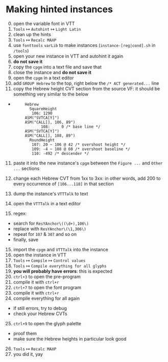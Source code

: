 # Making hinted instances

0. open the variable font in VTT
1. `Tools` ↦ `Autohint` ↦ `Light Latin`
2. clean up the hints
3. `Tools` ↦ `Recalc MAXP`
4. use `fonttools` `varLib` to make instances (`instance-[reg|cond].sh` in `/tools`)
5. open your new instance in VTT and autohint it again
6. **do not save it**
7. copy the `cpgm` into a text file and save that
8. close the instance and **do not save it**
9. open the `cpgm` in a text editor
10. add `GROUP Hebrew` to the top, right below the `/* ACT generated...` line
11. copy the Hebrew height CVT section from the source VF: it should be something very similar to the below

  - ```
         Hebrew
           SquareHeight
         	106: 1290
         ASM("SVTCA[Y]")
         ASM("CALL[], 106, 89")
                108:     0 /* base line */
         ASM("SVTCA[Y]")
         ASM("CALL[], 108, 89")
           RoundHeight
         	107: 20 ~ 106 @ 42 /* overshoot height */
         	109: -4 ~ 108 @ 60 /* overshoot baseline */
         	110: -492 /* descender */
       ```

       

11. paste it into the new instance's `cpgm` between the `Figure ...` and `Other ...` sections

12. change each Hebrew CVT from 1xx to 3xx: in other words, add 200 to every occurrence of `[106...110]` in that section

13. dump the instance's `VTTTalk` to text

14. open the `VTTTalk` in a text editor

15. regex:
  * search for `ResYAnchor\((\d+),106\)`
  * replace with `ResYAnchor\(\1,306\)`
  * repeat for `107` & `307` and so on
  * finally, save
15. import the `cpgm` and `VTTTalk` into the instance
16. open the instance in VTT
17. `Tools` ↦ `Compile` ↦ `Control values`
18. `Tools` ↦ `Compile everything for all glyphs`
19. **you will probably have errors**: this is expected
20. `ctrl+3` to open the pre-program
21. compile it with `ctrl+r`
22. `ctrl+7` to open the font program
23. compile it with `ctrl+r`
24. compile everything for all again
  * if still errors, try to debug
  * check your Hebrew CVTs
25. `ctrl+9` to open the glyph palette
  * proof them
  * make sure the Hebrew heights in particular look good
26. `Tools` ↦ `Recalc MAXP`
27. you did it, yay
